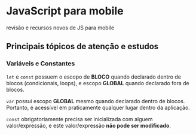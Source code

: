 # JavaScript para mobile
 revisão e recursos novos de JS para mobile

 ## Principais tópicos de atenção e estudos

 ### Variáveis e Constantes

 `let` e `const` possuem o escopo de **BLOCO** quando declarado dentro de blocos (condicionais, loops), e escopo **GLOBAL** quando declarado fora de blocos.

 `var` possui escopo **GLOBAL** mesmo quando declarado dentro de blocos. Portanto, é acessível em praticamente qualquer lugar dentro da aplicação.

 `const` obrigatoriamente precisa ser inicializada com alguem valor/expressão, e este valor/expressão **não pode ser modificado**.
